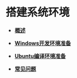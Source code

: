 # 搭建系统环境<a name="ZH-CN_TOPIC_0000001128311058"></a>

-   **[概述](quickstart-lite-env-setup-des.md)**  

-   **[Windows开发环境准备](quickstart-lite-env-setup-win.md)**  

-   **[Ubuntu编译环境准备](quickstart-lite-env-setup-lin.md)**  

-   **[常见问题](quickstart-lite-env-setup-faqs.md)**  


